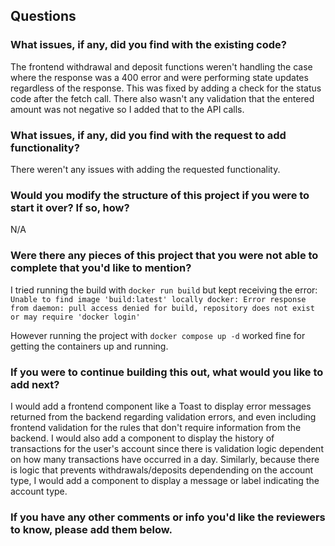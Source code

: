 ## Questions

### What issues, if any, did you find with the existing code?
The frontend withdrawal and deposit functions weren't handling the case where the response was a 400 error and were performing state updates regardless of the response. This was fixed by adding a check for the status code after the fetch call.
There also wasn't any validation that the entered amount was not negative so I added that to the API calls.

### What issues, if any, did you find with the request to add functionality?
There weren't any issues with adding the requested functionality.

### Would you modify the structure of this project if you were to start it over? If so, how?
N/A

### Were there any pieces of this project that you were not able to complete that you'd like to mention?
I tried running the build with `docker run build` but kept receiving the error:
`Unable to find image 'build:latest' locally
docker: Error response from daemon: pull access denied for build, repository does not exist or may require 'docker login'`

However running the project with `docker compose up -d` worked fine for getting the containers up and running.

### If you were to continue building this out, what would you like to add next?
I would add a frontend component like a Toast to display error messages returned from the backend regarding validation errors, and even including frontend validation for the rules that don't require information from the backend.
I would also add a component to display the history of transactions for the user's account since there is validation logic dependent on how many transactions have occurred in a day.
Similarly, because there is logic that prevents withdrawals/deposits dependending on the account type, I would add a component to display a message or label indicating the account type.

### If you have any other comments or info you'd like the reviewers to know, please add them below.
